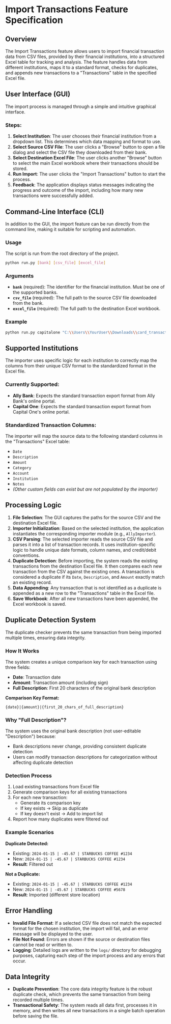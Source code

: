 # Import Transactions Feature Specification

## Overview
The Import Transactions feature allows users to import financial transaction data from CSV files, provided by their financial institutions, into a structured Excel table for tracking and analysis. The feature handles data from different institutions, maps it to a standard format, checks for duplicates, and appends new transactions to a "Transactions" table in the specified Excel file.

## User Interface (GUI)

The import process is managed through a simple and intuitive graphical interface.

### Steps:
1.  **Select Institution**: The user chooses their financial institution from a dropdown list. This determines which data mapping and format to use.
2.  **Select Source CSV File**: The user clicks a "Browse" button to open a file dialog and select the CSV file they downloaded from their bank.
3.  **Select Destination Excel File**: The user clicks another "Browse" button to select the main Excel workbook where their transactions should be stored.
4.  **Run Import**: The user clicks the "Import Transactions" button to start the process.
5.  **Feedback**: The application displays status messages indicating the progress and outcome of the import, including how many new transactions were successfully added.

## Command-Line Interface (CLI)

In addition to the GUI, the import feature can be run directly from the command line, making it suitable for scripting and automation.

### Usage
The script is run from the root directory of the project.

```bash
python run.py [bank] [csv_file] [excel_file]
```

### Arguments
- **`bank`** (required): The identifier for the financial institution. Must be one of the supported banks.
- **`csv_file`** (required): The full path to the source CSV file downloaded from the bank.
- **`excel_file`** (required): The full path to the destination Excel workbook.

### Example

```bash
python run.py capitalone "C:\\Users\\YourUser\\Downloads\\card_transactions.csv" "C:\\Users\\YourUser\\Documents\\finances.xlsx"
```

## Supported Institutions

The importer uses specific logic for each institution to correctly map the columns from their unique CSV format to the standardized format in the Excel file.

### Currently Supported:
- **Ally Bank**: Expects the standard transaction export format from Ally Bank's online portal.
- **Capital One**: Expects the standard transaction export format from Capital One's online portal.

### Standardized Transaction Columns:
The importer will map the source data to the following standard columns in the "Transactions" Excel table:
- `Date`
- `Description`
- `Amount`
- `Category`
- `Account`
- `Institution`
- `Notes`
- *(Other custom fields can exist but are not populated by the importer)*

## Processing Logic

1.  **File Selection**: The GUI captures the paths for the source CSV and the destination Excel file.
2.  **Importer Initialization**: Based on the selected institution, the application instantiates the corresponding importer module (e.g., `AllyImporter`).
3.  **CSV Parsing**: The selected importer reads the source CSV file and parses it into a list of transaction records. It uses institution-specific logic to handle unique date formats, column names, and credit/debit conventions.
4.  **Duplicate Detection**: Before importing, the system reads the existing transactions from the destination Excel file. It then compares each new transaction from the CSV against the existing ones. A transaction is considered a duplicate if its `Date`, `Description`, and `Amount` exactly match an existing record.
5.  **Data Appending**: Any transaction that is not identified as a duplicate is appended as a new row to the "Transactions" table in the Excel file.
6.  **Save Workbook**: After all new transactions have been appended, the Excel workbook is saved.

## Duplicate Detection System

The duplicate checker prevents the same transaction from being imported multiple times, ensuring data integrity.

### How It Works

The system creates a unique comparison key for each transaction using three fields:
- **Date**: Transaction date
- **Amount**: Transaction amount (including sign)
- **Full Description**: First 20 characters of the original bank description

**Comparison Key Format:**
```
{date}|{amount}|{first_20_chars_of_full_description}
```

### Why "Full Description"?

The system uses the original bank description (not user-editable "Description") because:
- Bank descriptions never change, providing consistent duplicate detection
- Users can modify transaction descriptions for categorization without affecting duplicate detection

### Detection Process

1. Load existing transactions from Excel file
2. Generate comparison keys for all existing transactions
3. For each new transaction:
   - Generate its comparison key
   - If key exists → Skip as duplicate
   - If key doesn't exist → Add to import list
4. Report how many duplicates were filtered out

### Example Scenarios

**Duplicate Detected:**
- Existing: `2024-01-15 | -45.67 | STARBUCKS COFFEE #1234`
- New: `2024-01-15 | -45.67 | STARBUCKS COFFEE #1234`
- **Result**: Filtered out

**Not a Duplicate:**
- Existing: `2024-01-15 | -45.67 | STARBUCKS COFFEE #1234`
- New: `2024-01-15 | -45.67 | STARBUCKS COFFEE #5678`
- **Result**: Imported (different store location)

## Error Handling
- **Invalid File Format**: If a selected CSV file does not match the expected format for the chosen institution, the import will fail, and an error message will be displayed to the user.
- **File Not Found**: Errors are shown if the source or destination files cannot be read or written to.
- **Logging**: Detailed logs are written to the `logs/` directory for debugging purposes, capturing each step of the import process and any errors that occur.

## Data Integrity
- **Duplicate Prevention**: The core data integrity feature is the robust duplicate check, which prevents the same transaction from being recorded multiple times.
- **Transactional Safety**: The system reads all data first, processes it in memory, and then writes all new transactions in a single batch operation before saving the file. 